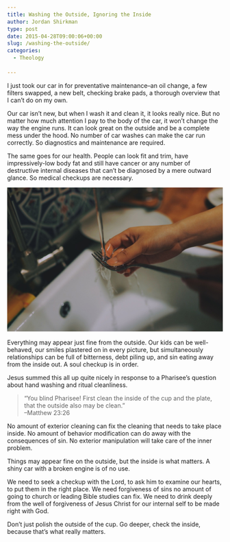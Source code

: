 ```yaml
---
title: Washing the Outside, Ignoring the Inside
author: Jordan Shirkman
type: post
date: 2015-04-28T09:00:06+00:00
slug: /washing-the-outside/
categories:
  - Theology

---
```

I just took our car in for preventative maintenance–an oil change, a few filters swapped, a new belt, checking brake pads, a thorough overview that I can’t do on my own.

Our car isn’t new, but when I wash it and clean it, it looks really nice. But no matter how much attention I pay to the body of the car, it won’t change the way the engine runs. It can look great on the outside and be a complete mess under the hood. No number of car washes can make the car run correctly. So diagnostics and maintenance are required.

The same goes for our health. People can look fit and trim, have impressively-low body fat and still have cancer or any number of destructive internal diseases that can’t be diagnosed by a mere outward glance. So medical checkups are necessary.

![Image](/static/images/washing.jpeg) 

Everything may appear just fine from the outside. Our kids can be well-behaved, our smiles plastered on in every picture, but simultaneously relationships can be full of bitterness, debt piling up, and sin eating away from the inside out. A soul checkup is in order.

Jesus summed this all up quite nicely in response to a Pharisee’s question about hand washing and ritual cleanliness.

> “You blind Pharisee! First clean the inside of the cup and the plate, that the outside also may be clean.”  
> –Matthew 23:26

No amount of exterior cleaning can fix the cleaning that needs to take place inside. No amount of behavior modification can do away with the consequences of sin. No exterior manipulation will take care of the inner problem.

Things may appear fine on the outside, but the inside is what matters. A shiny car with a broken engine is of no use.

We need to seek a checkup with the Lord, to ask him to examine our hearts, to put them in the right place. We need forgiveness of sins no amount of going to church or leading Bible studies can fix. We need to drink deeply from the well of forgiveness of Jesus Christ for our internal self to be made right with God.

Don’t just polish the outside of the cup. Go deeper, check the inside, because that’s what really matters.